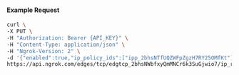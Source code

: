 <!-- Code generated for API Clients. DO NOT EDIT. -->

#### Example Request

```bash
curl \
-X PUT \
-H "Authorization: Bearer {API_KEY}" \
-H "Content-Type: application/json" \
-H "Ngrok-Version: 2" \
-d '{"enabled":true,"ip_policy_ids":["ipp_2bhsNTfUQZWFpZgzH7RY25OMfKt"]}' \
https://api.ngrok.com/edges/tcp/edgtcp_2bhsNWbfxyQmMNCr6k3SuGjwio7/ip_restriction
```
